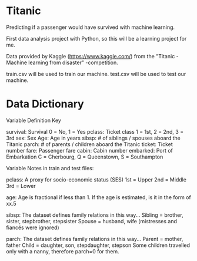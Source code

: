 # Titanic
Predicting if a passenger would have survived with machine learning.

First data analysis project with Python, so this will be a learning project for me.

Data provided by Kaggle (https://www.kaggle.com/) from the "Titanic - Machine learning from disaster" -competition.

 train.csv will be used to train our machine.
 test.csv will be used to test our machine.

# Data Dictionary

 Variable Definition Key

  survival: Survival 0 = No, 1 = Yes 
  pclass: Ticket class 1 = 1st, 2 = 2nd, 3 = 3rd 
  sex: Sex 
  Age: Age in years 
  sibsp: # of siblings / spouses aboard the Titanic 
  parch: # of parents / children aboard the Titanic
  ticket: Ticket number
  fare: Passenger fare
  cabin: Cabin number
  embarked: Port of Embarkation C = Cherbourg, Q = Queenstown, S = Southampton

Variable Notes in train and test files:

pclass: A proxy for socio-economic status (SES)
1st = Upper
2nd = Middle
3rd = Lower

age: Age is fractional if less than 1. If the age is estimated, is it in the form of xx.5

sibsp: The dataset defines family relations in this way...
Sibling = brother, sister, stepbrother, stepsister
Spouse = husband, wife (mistresses and fiancés were ignored)

parch: The dataset defines family relations in this way...
Parent = mother, father
Child = daughter, son, stepdaughter, stepson
Some children travelled only with a nanny, therefore parch=0 for them.

